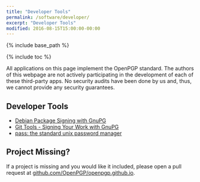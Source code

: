 ```yaml
---
title: "Developer Tools"
permalink: /software/developer/
excerpt: "Developer Tools"
modified: 2016-08-15T15:00:00-00:00
---
```


{% include base_path %}

{% include toc %}

All applications on this page implement the OpenPGP standard.
The authors of this webpage are not actively participating in the development of each of these third-party apps.
No security audits have been done by us and, thus, we cannot provide any security guarantees.

## Developer Tools
* [Debian Package Signing with GnuPG](https://wiki.debian.org/SecureApt)
* [Git Tools - Signing Your Work with GnuPG](https://git-scm.com/book/tr/v2/Git-Tools-Signing-Your-Work)
* [pass: the standard unix password manager](https://www.passwordstore.org/)

## Project Missing?
If a project is missing and you would like it included, please open a pull request at [github.com/OpenPGP/openpgp.github.io](https://github.com/OpenPGP/openpgp.github.io).
